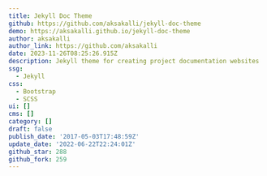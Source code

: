 ```yaml
---
title: Jekyll Doc Theme
github: https://github.com/aksakalli/jekyll-doc-theme
demo: https://aksakalli.github.io/jekyll-doc-theme
author: aksakalli
author_link: https://github.com/aksakalli
date: 2023-11-26T08:25:26.915Z
description: Jekyll theme for creating project documentation websites
ssg:
  - Jekyll
css:
  - Bootstrap
  - SCSS
ui: []
cms: []
category: []
draft: false
publish_date: '2017-05-03T17:48:59Z'
update_date: '2022-06-22T22:24:01Z'
github_star: 288
github_fork: 259
---
```

